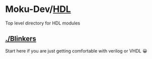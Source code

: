 # Moku-Dev/[HDL](https://github.com/sealablab/Moku-Dev/tree/main/HDL)
Top level directory for HDL modules


## [./Blinkers](https://github.com/sealablab/Moku-Dev/tree/main/HDL/Blinkers)
Start here if you are just getting comfortable with verilog or VHDL 😀
